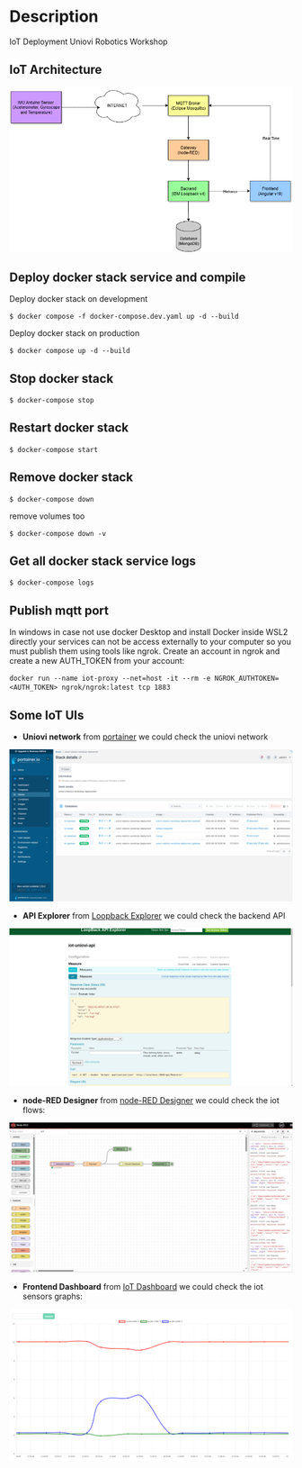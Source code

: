 # Description
IoT Deployment Uniovi Robotics Workshop 

## IoT Architecture
![IoT Architecture](captures/iot_architecture.drawio.png "IoT Architecture")

## Deploy docker stack service and compile
Deploy docker stack on development
```
$ docker compose -f docker-compose.dev.yaml up -d --build
```

Deploy docker stack on production
```shell
$ docker compose up -d --build
```

## Stop docker stack
```shell
$ docker-compose stop
```

## Restart docker stack
```shell
$ docker-compose start
```

## Remove docker stack
```shell
$ docker-compose down
```

remove volumes too
```shell
$ docker-compose down -v
```

## Get all docker stack service logs
```shell
$ docker-compose logs
```

## Publish mqtt port
In windows in case not use docker Desktop and install Docker inside WSL2 directly your services can not be access externally to your computer so you must publish them using tools like ngrok. Create an account in ngrok and create a new AUTH_TOKEN from your account:

```shell
docker run --name iot-proxy --net=host -it --rm -e NGROK_AUTHTOKEN=<AUTH_TOKEN> ngrok/ngrok:latest tcp 1883
```

## Some IoT UIs

- **Uniovi network** from [portainer](https://localhost:9443) we could check the uniovi network

![IoT Docker Stack](captures/iot_stack.png "IoT Docker Stack")

- **API Explorer** from [Loopback Explorer](http://localhost:3000/explorer) we could check the backend API

![API Explorer](captures/api-explorer.png "API Explorer")

- **node-RED Designer** from [node-RED Designer](http://localhost:1880) we could check the iot flows:

![node-RED Designer](captures/node-RED_designer.png "node-RED Designer")

- **Frontend Dashboard** from [IoT Dashboard](http://localhost:4200) we could check the iot sensors graphs:
 
![IoT Frontend Realtime](captures/iot_frontend.png "IoT Frontend Realtime")